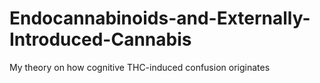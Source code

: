 # Endocannabinoids-and-Externally-Introduced-Cannabis
My theory on how cognitive THC-induced confusion originates
